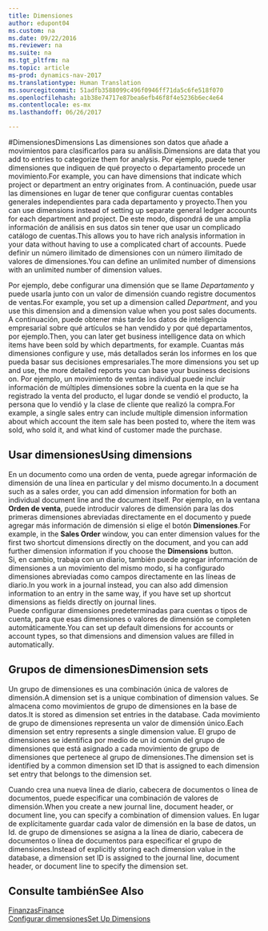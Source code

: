 ```yaml
---
title: Dimensiones
author: edupont04
ms.custom: na
ms.date: 09/22/2016
ms.reviewer: na
ms.suite: na
ms.tgt_pltfrm: na
ms.topic: article
ms-prod: dynamics-nav-2017
ms.translationtype: Human Translation
ms.sourcegitcommit: 51adfb3588099c496f0946ff71da5c6fe518f070
ms.openlocfilehash: a1b38e74717e87bea6efb46f8f4e5236b6ec4e64
ms.contentlocale: es-mx
ms.lasthandoff: 06/26/2017

---
```


#<a name="dimensions"></a><span data-ttu-id="3b2c9-102">Dimensiones</span><span class="sxs-lookup"><span data-stu-id="3b2c9-102">Dimensions</span></span>
<span data-ttu-id="3b2c9-103">Las dimensiones son datos que añade a movimientos para clasificarlos para su análisis.</span><span class="sxs-lookup"><span data-stu-id="3b2c9-103">Dimensions are data that you add to entries to categorize them for analysis.</span></span> <span data-ttu-id="3b2c9-104">Por ejemplo, puede tener dimensiones que indiquen de qué proyecto o departamento procede un movimiento.</span><span class="sxs-lookup"><span data-stu-id="3b2c9-104">For example, you can have dimensions that indicate which project or department an entry originates from.</span></span>
<span data-ttu-id="3b2c9-105">A continuación, puede usar las dimensiones en lugar de tener que configurar cuentas contables generales independientes para cada departamento y proyecto.</span><span class="sxs-lookup"><span data-stu-id="3b2c9-105">Then you can use dimensions instead of setting up separate general ledger accounts for each department and project.</span></span> <span data-ttu-id="3b2c9-106">De este modo, dispondrá de una amplia información de análisis en sus datos sin tener que usar un complicado catálogo de cuentas.</span><span class="sxs-lookup"><span data-stu-id="3b2c9-106">This allows you to have rich analysis information in your data without having to use a complicated chart of accounts.</span></span>
<span data-ttu-id="3b2c9-107">Puede definir un número ilimitado de dimensiones con un número ilimitado de valores de dimensiones.</span><span class="sxs-lookup"><span data-stu-id="3b2c9-107">You can define an unlimited number of dimensions with an unlimited number of dimension values.</span></span>  

<span data-ttu-id="3b2c9-108">Por ejemplo, debe configurar una dimensión que se llame *Departamento* y puede usarla junto con un valor de dimensión cuando registre documentos de ventas.</span><span class="sxs-lookup"><span data-stu-id="3b2c9-108">For example, you set up a dimension called *Department*, and you use this dimension and a dimension value when you post sales documents.</span></span> <span data-ttu-id="3b2c9-109">A continuación, puede obtener más tarde los datos de inteligencia empresarial sobre qué artículos se han vendido y por qué departamentos, por ejemplo.</span><span class="sxs-lookup"><span data-stu-id="3b2c9-109">Then, you can later get business intelligence data on which items have been sold by which departments, for example.</span></span>
<span data-ttu-id="3b2c9-110">Cuantas más dimensiones configure y use, más detallados serán los informes en los que pueda basar sus decisiones empresariales.</span><span class="sxs-lookup"><span data-stu-id="3b2c9-110">The more dimensions you set up and use, the more detailed reports you can base your business decisions on.</span></span> <span data-ttu-id="3b2c9-111">Por ejemplo, un movimiento de ventas individual puede incluir información de múltiples dimensiones sobre la cuenta en la que se ha registrado la venta del producto, el lugar donde se vendió el producto, la persona que lo vendió y la clase de cliente que realizó la compra.</span><span class="sxs-lookup"><span data-stu-id="3b2c9-111">For example, a single sales entry can include multiple dimension information about which account the item sale has been posted to, where the item was sold, who sold it, and what kind of customer made the purchase.</span></span>  

## <a name="using-dimensions"></a><span data-ttu-id="3b2c9-112">Usar dimensiones</span><span class="sxs-lookup"><span data-stu-id="3b2c9-112">Using dimensions</span></span>
<span data-ttu-id="3b2c9-113">En un documento como una orden de venta, puede agregar información de dimensión de una línea en particular y del mismo documento.</span><span class="sxs-lookup"><span data-stu-id="3b2c9-113">In a document such as a sales order, you can add dimension information for both an individual document line and the document itself.</span></span> <span data-ttu-id="3b2c9-114">Por ejemplo, en la ventana **Orden de venta**, puede introducir valores de dimensión para las dos primeras dimensiones abreviadas directamente en el documento y puede agregar más información de dimensión si elige el botón **Dimensiones**.</span><span class="sxs-lookup"><span data-stu-id="3b2c9-114">For example, in the **Sales Order** window, you can enter dimension values for the first two shortcut dimensions directly on the document, and you can add further dimension information if you choose the **Dimensions** button.</span></span>  
<span data-ttu-id="3b2c9-115">Si, en cambio, trabaja con un diario, también puede agregar información de dimensiones a un movimiento del mismo modo, si ha configurado dimensiones abreviadas como campos directamente en las líneas de diario.</span><span class="sxs-lookup"><span data-stu-id="3b2c9-115">In you work in a journal instead, you can also add dimension information to an entry in the same way, if you have set up shortcut dimensions as fields directly on journal lines.</span></span>  
<span data-ttu-id="3b2c9-116">Puede configurar dimensiones predeterminadas para cuentas o tipos de cuenta, para que esas dimensiones o valores de dimensión se completen automáticamente.</span><span class="sxs-lookup"><span data-stu-id="3b2c9-116">You can set up default dimensions for accounts or account types, so that dimensions and dimension values are filled in automatically.</span></span>  

## <a name="dimension-sets"></a><span data-ttu-id="3b2c9-117">Grupos de dimensiones</span><span class="sxs-lookup"><span data-stu-id="3b2c9-117">Dimension sets</span></span>
<span data-ttu-id="3b2c9-118">Un grupo de dimensiones es una combinación única de valores de dimensión.</span><span class="sxs-lookup"><span data-stu-id="3b2c9-118">A dimension set is a unique combination of dimension values.</span></span> <span data-ttu-id="3b2c9-119">Se almacena como movimientos de grupo de dimensiones en la base de datos.</span><span class="sxs-lookup"><span data-stu-id="3b2c9-119">It is stored as dimension set entries in the database.</span></span> <span data-ttu-id="3b2c9-120">Cada movimiento de grupo de dimensiones representa un valor de dimensión único.</span><span class="sxs-lookup"><span data-stu-id="3b2c9-120">Each dimension set entry represents a single dimension value.</span></span> <span data-ttu-id="3b2c9-121">El grupo de dimensiones se identifica por medio de un id común del grupo de dimensiones que está asignado a cada movimiento de grupo de dimensiones que pertenece al grupo de dimensiones.</span><span class="sxs-lookup"><span data-stu-id="3b2c9-121">The dimension set is identified by a common dimension set ID that is assigned to each dimension set entry that belongs to the dimension set.</span></span>  

<span data-ttu-id="3b2c9-122">Cuando crea una nueva línea de diario, cabecera de documentos o línea de documentos, puede especificar una combinación de valores de dimensión.</span><span class="sxs-lookup"><span data-stu-id="3b2c9-122">When you create a new journal line, document header, or document line, you can specify a combination of dimension values.</span></span> <span data-ttu-id="3b2c9-123">En lugar de explícitamente guardar cada valor de dimensión en la base de datos, un Id. de grupo de dimensiones se asigna a la línea de diario, cabecera de documentos o línea de documentos para especificar el grupo de dimensiones.</span><span class="sxs-lookup"><span data-stu-id="3b2c9-123">Instead of explicitly storing each dimension value in the database, a dimension set ID is assigned to the journal line, document header, or document line to specify the dimension set.</span></span>  

## <a name="see-also"></a><span data-ttu-id="3b2c9-124">Consulte también</span><span class="sxs-lookup"><span data-stu-id="3b2c9-124">See Also</span></span>
[<span data-ttu-id="3b2c9-125">Finanzas</span><span class="sxs-lookup"><span data-stu-id="3b2c9-125">Finance</span></span>](finance-setup.md)  
[<span data-ttu-id="3b2c9-126">Configurar dimensiones</span><span class="sxs-lookup"><span data-stu-id="3b2c9-126">Set Up Dimensions</span></span>](finance-setup-setup-dimensions.md)  

